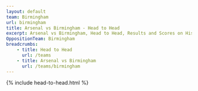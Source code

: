 ```yaml
---
layout: default
team: Birmingham
url: birmingham
title: Arsenal vs Birmingham - Head to Head
excerpt: Arsenal vs Birmingham, Head to Head, Results and Scores on History of Arsenal Football Club
OppositionTeam: Birmingham
breadcrumbs:
    - title: Head to Head
      url: /teams
    - title: Arsenal vs Birmingham
      url: /teams/birmingham
---
```


{% include head-to-head.html %}